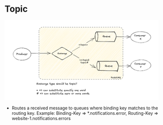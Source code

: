 # Topic

![topic flow](https://github.com/kapozade/rabbitmq/blob/main/assets/topic-flow.png?raw=true)

* Routes a received message to queues where binding key matches to the routing key. Example: Binding-Key => *.notifications.error, Routing-Key => website-1.notifications.errors